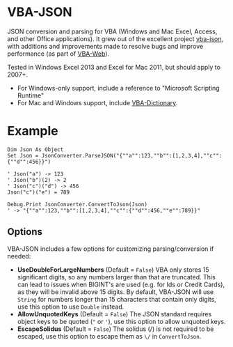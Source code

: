 # VBA-JSON

JSON conversion and parsing for VBA (Windows and Mac Excel, Access, and other Office applications). 
It grew out of the excellent project [vba-json](https://code.google.com/p/vba-json/), 
with additions and improvements made to resolve bugs and improve performance (as part of [VBA-Web](https://github.com/VBA-tools/VBA-Web)).

Tested in Windows Excel 2013 and Excel for Mac 2011, but should apply to 2007+. 

- For Windows-only support, include a reference to "Microsoft Scripting Runtime"
- For Mac and Windows support, include [VBA-Dictionary](https://github.com/VBA-tools/VBA-Dictionary).

# Example

```VB.net
Dim Json As Object
Set Json = JsonConverter.ParseJSON("{""a"":123,""b"":[1,2,3,4],""c"":{""d"":456}}")

' Json("a") -> 123
' Json("b")(2) -> 2
' Json("c")("d") -> 456
Json("c")("e") = 789

Debug.Print JsonConverter.ConvertToJson(Json) 
' -> "{""a"":123,""b"":[1,2,3,4],""c"":{""d"":456,""e"":789}}"
```

## Options

VBA-JSON includes a few options for customizing parsing/conversion if needed:

- __UseDoubleForLargeNumbers__ (Default = `False`) VBA only stores 15 significant digits, so any numbers larger than that are truncated.
  This can lead to issues when BIGINT's are used (e.g. for Ids or Credit Cards), as they will be invalid above 15 digits.
  By default, VBA-JSON will use `String` for numbers longer than 15 characters that contain only digits, use this option to use `Double` instead.
- __AllowUnquotedKeys__ (Default = `False`) The JSON standard requires object keys to be quoted (`"` or `'`), use this option to allow unquoted keys.
- __EscapeSolidus__ (Default = `False`) The solidus (/) is not required to be escaped, use this option to escape them as `\/` in `ConvertToJson`.
